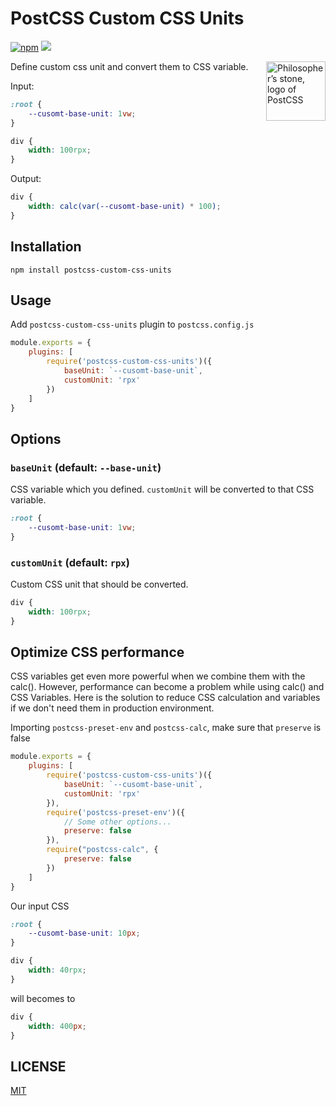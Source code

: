 # PostCSS Custom CSS Units

<a href="https://www.npmjs.com/package/postcss-custom-css-units" target="_blank"><img alt="npm" src="https://img.shields.io/npm/v/postcss-custom-css-units"></a>
<a href="https://travis-ci.org/joe223/postcss-custom-css-units" target="_blank"><img src="https://travis-ci.org/joe223/postcss-custom-css-units.svg?branch=main&status=unknown"></a>

<img align="right" width="95" height="95"
     alt="Philosopher’s stone, logo of PostCSS"
     src="https://postcss.org/logo.svg">

Define custom css unit and convert them to CSS variable.

Input:

```css
:root {
    --cusomt-base-unit: 1vw;
}

div {
    width: 100rpx;
}
```

Output:

```css
div {
    width: calc(var(--cusomt-base-unit) * 100);
}
```

## Installation

```shell
npm install postcss-custom-css-units
```

## Usage

Add `postcss-custom-css-units` plugin to `postcss.config.js`

```javascript
module.exports = {
    plugins: [
        require('postcss-custom-css-units')({
            baseUnit: `--cusomt-base-unit`,
            customUnit: 'rpx'
        })
    ]
}
```

## Options

### **`baseUnit`** (default: `--base-unit`)

CSS variable which you defined. `customUnit` will be converted to that CSS variable.

```css
:root {
    --cusomt-base-unit: 1vw;
}
```

### **`customUnit`** (default: `rpx`)

Custom CSS unit that should be converted.

```css
div {
    width: 100rpx;
}
```

## Optimize CSS performance

CSS variables get even more powerful when we combine them with the calc(). However, performance can become a problem while using calc() and CSS Variables. Here is the solution to reduce CSS calculation and variables if we don't need them in production environment.

Importing `postcss-preset-env` and `postcss-calc`, make sure that `preserve` is false

```javascript
module.exports = {
    plugins: [
        require('postcss-custom-css-units')({
            baseUnit: `--cusomt-base-unit`,
            customUnit: 'rpx'
        }),
        require('postcss-preset-env')({
            // Some other options...
			preserve: false
		}),
		require("postcss-calc", {
			preserve: false
		})
    ]
}
```

Our input CSS

```css
:root {
    --cusomt-base-unit: 10px;
}

div {
    width: 40rpx;
}
```

will becomes to

```css
div {
    width: 400px;
}
```

## LICENSE

[MIT](./LICENSE)
